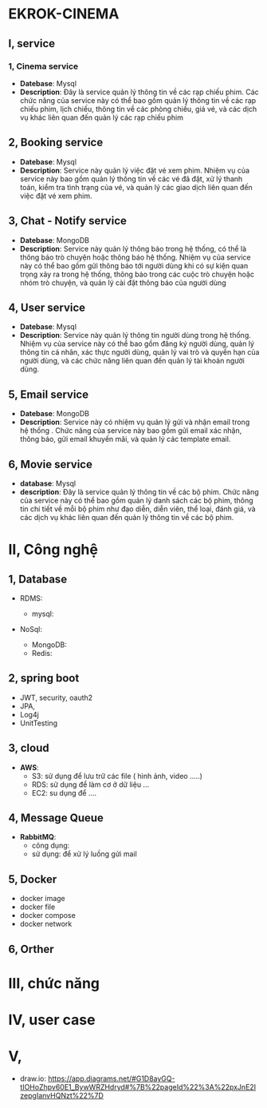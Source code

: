 # EKROK-CINEMA
## I, service
### 1, Cinema service
- **Datebase**: Mysql
- **Description**:  Đây là service quản lý thông tin về các rạp chiếu phim. Các chức năng của service này có thể bao gồm quản lý thông tin về các rạp chiếu phim, lịch chiếu, thông tin về các phòng chiếu, giá vé, và các dịch vụ khác liên quan đến quản lý các rạp chiếu phim

## 2, Booking service
- **Datebase**: Mysql
- **Description**: Service này quản lý việc đặt vé xem phim. Nhiệm vụ của service này bao gồm quản lý thông tin về các vé đã đặt, xử lý thanh toán, kiểm tra tình trạng của vé, và quản lý các giao dịch liên quan đến việc đặt vé xem phim.

## 3, Chat - Notify service
- **Datebase**: MongoDB
- **Description**: Service này quản lý thông báo trong hệ thống, có thể là thông báo trò chuyện hoặc thông báo hệ thống. Nhiệm vụ của service này có thể bao gồm gửi thông báo tới người dùng khi có sự kiện quan trọng xảy ra trong hệ thống, thông báo trong các cuộc trò chuyện hoặc nhóm trò chuyện, và quản lý cài đặt thông báo của người dùng

## 4, User service
- **Datebase**: Mysql
- **Description**: Service này quản lý thông tin người dùng trong hệ thống. Nhiệm vụ của service này có thể bao gồm đăng ký người dùng, quản lý thông tin cá nhân, xác thực người dùng, quản lý vai trò và quyền hạn của người dùng, và các chức năng liên quan đến quản lý tài khoản người dùng.

## 5, Email service
- **Datebase**: MongoDB
- **Description**: Service này có nhiệm vụ quản lý gửi và nhận email trong hệ thống . Chức năng của service này bao gồm gửi email xác nhận, thông báo, gửi email khuyến mãi, và quản lý các template email.

## 6, Movie service
- **database**: Mysql
- **description**: Đây là service quản lý thông tin về các bộ phim. Chức năng của service này có thể bao gồm quản lý danh sách các bộ phim, thông tin chi tiết về mỗi bộ phim như đạo diễn, diễn viên, thể loại, đánh giá, và các dịch vụ khác liên quan đến quản lý thông tin về các bộ phim.

# II, Công nghệ

## 1, Database
- RDMS:
  - mysql:

- NoSql:
  - MongoDB:
  - Redis:

## 2, spring boot
- JWT, security, oauth2
- JPA, 
- Log4j
- UnitTesting

## 3, cloud
- **AWS**: 
  - S3: sử dụng để lưu trữ các file ( hình ảnh, video .....)
  - RDS: sử dụng để làm cơ ở dữ liệu ...
  - EC2: su dụng để ....

## 4, Message Queue
- **RabbitMQ**: 
  - công dụng:
  - sử dụng: để xử lý luồng gửi mail

## 5, Docker
- docker image
- docker file
- docker compose
- docker network

## 6, Orther

# III, chức năng

# IV, user case

# V, 

- draw.io: https://app.diagrams.net/#G1D8ayGQ-tIOHoZhpv60E1_BywWRZHdryd#%7B%22pageId%22%3A%22pxJnE2IzepgIanvHQNzt%22%7D
